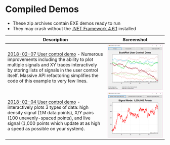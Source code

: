 # Compiled Demos 

* These zip archives contain EXE demos ready to run
* They may crash without the [.NET Framework 4.6.1](dotNet%204.6.1%20installer.exe) installed

Description|Screenshot
---|---
[2018-02-07 User control demo](2018-02-07.zip) - Numerous improvements including the ability to plot multiple signals and XY traces interactively by storing lists of signals in the user control itself. Massive API refactoring simplifies the code of this example to very few lines.|![](2018-02-07.png)
[2018-02-04 User control demo](2018-02-04.zip) - interactively plots 3 types of data: high density signal (1M data points), X/Y pairs (100 unevenly-spaced points), and live signal (1,000 points which update at as high a speed as possible on your system).|![](2018-02-04.png)
